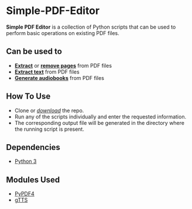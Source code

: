 # **Simple-PDF-Editor**

**Simple PDF Editor** is a collection of Python scripts that can be used to perform basic operations on existing PDF files.

## **Can be used to**

- [**Extract**](Simple_Pdf_Page_Extractor.py) or [**remove pages**](Simple_Pdf_Page_Remover.py) from PDF files
- [**Extract text**](Simple_Pdf_Text_Extractor.py) from PDF files
- [**Generate audiobooks**](Simple_Pdf_To_Audio_Book_Converter.py) from PDF files

## **How To Use**

- Clone or [*download*](https://github.com/sriharsha2000/Simple-PDF-Editor/archive/master.zip) the repo.
- Run any of the scripts individually and enter the requested information.
- The corresponding output file will be generated in the directory where the running script is present.

## **Dependencies**

- [Python 3](https://www.python.org/downloads/)

## **Modules Used**

- [PyPDF4](https://pypi.org/project/PyPDF4/)
- [gTTS](https://pypi.org/project/gTTS/)
